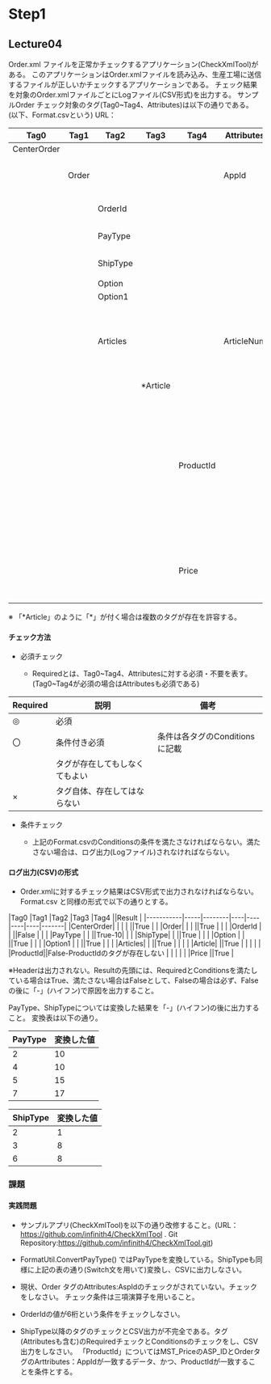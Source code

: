 # Step1

## Lecture04
Order.xml ファイルを正常かチェックするアプリケーション(CheckXmlTool)がある。
このアプリケーションはOrder.xmlファイルを読み込み、生産工場に送信するファイルが正しいかチェックするアプリケーションである。
チェック結果を対象のOrder.xmlファイルごとにLogファイル(CSV形式)を出力する。
サンプルOrder
チェック対象のタグ(Tag0~Tag4、Attributes)は以下の通りである。(以下、Format.csvという)
URL：

|Tag0       |Tag1 |Tag2    |Tag3    |Tag4     |Attributes|Required|Conditions                                                      |
|-----------|-----|--------|--------|---------|----------|--------|----------------------------------------------------------------|
|CenterOrder|     |        |        |         |          |◎       |                                                                |
|           |Order|        |        |         |AppId     |◎       |AttributesのAppIdは0001 or 0002とする                                |
|           |     |OrderId |        |         |          |◎       |OrderIdは6桁とする                                                   |
|           |     |PayType |        |         |          |◎       |「2、4、5、7」のみとする                                                  |
|           |     |ShipType|        |         |          |◎       |「2、3、6」のみとする                                                    |
|           |     |Option  |        |         |          |        |                                                                |
|           |     |Option1 |        |         |          |×       |                                                                |
|           |     |Articles|        |         |ArticleNum|◎       |ArticleNumがArticles内のArticleTagの数と等しいこと。ArticleNumは1以上とする。                         |
|           |     |        |*Article|         |          |◎       |                                                               |
|           |     |        |        |ProductId|          |〇       |Articleタグが存在する場合は、当該のタグが存在しなければならない。MST_PriceのASP_IDとOrderタグのAttributes:AppIdに一致するデータのProductIdであること|
|           |     |        |        |Price    |          |〇       | Articleタグが存在する場合は、当該のタグが存在しなければならない。                                                               |


※ 「\*Article」のように「\*」が付く場合は複数のタグが存在を許容する。


#### チェック方法

- 必須チェック

    - Requiredとは、Tag0~Tag4、Attributesに対する必須・不要を表す。(Tag0~Tag4が必須の場合はAttributesも必須である)

| Required | 説明 | 備考 |
| ---- | ---- | ---- |
| ◎ | 必須 | |
| 〇 | 条件付き必須 | 条件は各タグのConditionsに記載 |
|  | タグが存在してもしなくてもよい | |
| × | タグ自体、存在してはならない | |

- 条件チェック

    - 上記のFormat.csvのConditionsの条件を満たさなければならない。満たさない場合は、ログ出力(Logファイル)されなければならない。

#### ログ出力(CSV)の形式

- Order.xmlに対するチェック結果はCSV形式で出力されなければならない。
Format.csv と同様の形式で以下の通りとする。

|Tag0       |Tag1 |Tag2    |Tag3    |Tag4     ||Result |
|-----------|-----|--------|----|----|----|----|-------|
|CenterOrder|     |        |       |         ||True   |
|           |Order|        |       |         ||True   |
|           |     |OrderId |       |         ||False  |
|           |     |PayType |       |         ||True-10|
|           |     |ShipType|       |         ||True  |
|           |     |Option  |       |         ||True  |
|           |     |Option1 |       |         ||True  |
|           |     |Articles|       |         ||True  |
|           |     |        |Article|         ||True  |
|           |     |        |       |ProductId||False-ProductIdのタグが存在しない  |
|           |     |        |       |Price    ||True  |

※Headerは出力されない。Resultの先頭には、RequiredとConditionsを満たしている場合はTrue、満たさない場合はFalseとして、Falseの場合は必ず、Falseの後に「-」(ハイフン)で原因を出力すること。

PayType、ShipTypeについては変換した結果を「-」(ハイフン)の後に出力すること。
変換表は以下の通り。

| PayType | 変換した値 |
|----|----|
| 2 | 10 |
| 4 | 10 |
| 5 | 15 |
| 7 | 17 |

| ShipType | 変換した値 |
|----|----|
| 2 | 1 |
| 3 | 8 |
| 6 | 8 |


### 課題

#### 実践問題
- サンプルアプリ(CheckXmlTool)を以下の通り改修すること。(URL：https://github.com/infinith4/CheckXmlTool . Git Repository:https://github.com/infinith4/CheckXmlTool.git)

- FormatUtil.ConvertPayType() ではPayTypeを変換している。ShipTypeも同様に上記の表の通り(Switch文を用いて)変換し、CSVに出力しなさい。

- 現状、Order タグのAttributes:AspIdのチェックがされていない。チェックをしなさい。
  チェック条件は三項演算子を用いること。

- OrderIdの値が6桁という条件をチェックしなさい。

- ShipType以降のタグのチェックとCSV出力が不完全である。タグ(Attributesも含む)のRequiredチェックとConditionsのチェックをし、CSV出力をしなさい。
「ProductId」についてはMST_PriceのASP_IDとOrderタグのArttributes：AppIdが一致するデータ、かつ、ProductIdが一致することを条件とする。
